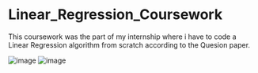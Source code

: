 # Linear_Regression_Coursework

This coursework was the part of my internship where i have to code a Linear Regression algorithm from scratch according to the Quesion paper.

![image](https://user-images.githubusercontent.com/92665255/173085091-0e34a738-77f0-4fd8-a2fa-0aab8089689b.png)
![image](https://user-images.githubusercontent.com/92665255/173085492-bb60f771-dcd9-411d-833c-289646abb08c.png)


